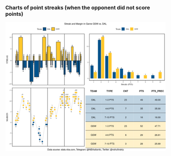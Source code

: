 ### Charts of point streaks (when the opponent did not score points) 

![](https://github.com/shufinskiy/nba_various/blob/main/points_streak/gsw_dal_example.png)

